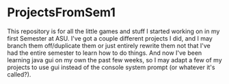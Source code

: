 # ProjectsFromSem1
This repository is for all the little games and stuff I started working on in my first Semester at ASU. I've got a couple different projects I did, and I may branch them off/duplicate them or just entirely rewrite them not that I've had the entire semester to learn how to do things. And now I've been learning java gui on my own the past few weeks, so I may adapt a few of my projects to use gui instead of the console system prompt (or whatever it's called?).
